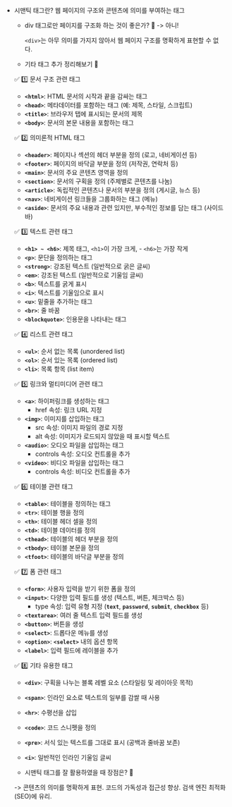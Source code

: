 - 시맨틱 태그란? 웹 페이지의 구조와 콘텐츠에 의미를 부여하는 태그
    - div 태그로만 페이지를 구조화 하는 것이 좋은가? 🍠 
      -> 아니!

      `<div>`는 아무 의미를 가지지 않아서 웹 페이지 구조를 명확하게 표현할 수 없다.


  - 기타 태그 추가 정리해보기 🍠
  
  ✅ 1️⃣ 문서 구조 관련 태그

   - **`<html>`**: HTML 문서의 시작과 끝을 감싸는 태그
   - **`<head>`**: 메타데이터를 포함하는 태그 (예: 제목, 스타일, 스크립트)
   - **`<title>`**: 브라우저 탭에 표시되는 문서의 제목
   - **`<body>`**: 문서의 본문 내용을 포함하는 태그

  ✅ 2️⃣ 의미론적 HTML 태그

   - **`<header>`**: 페이지나 섹션의 헤더 부분을 정의 (로고, 네비게이션 등)
   - **`<footer>`**: 페이지의 바닥글 부분을 정의 (저작권, 연락처 등)
   - **`<main>`**: 문서의 주요 콘텐츠 영역을 정의
   - **`<section>`**: 문서의 구획을 정의 (주제별로 콘텐츠를 나눔)
   - **`<article>`**: 독립적인 콘텐츠나 문서의 부분을 정의 (게시글, 뉴스 등)
   - **`<nav>`**: 네비게이션 링크들을 그룹화하는 태그 (메뉴)
   - **`<aside>`**: 문서의 주요 내용과 관련 있지만, 부수적인 정보를 담는 태그 (사이드바)

  ✅ 3️⃣ 텍스트 관련 태그

  - **`<h1> ~ <h6>`**: 제목 태그, `<h1>`이 가장 크게, - `<h6>`는 가장 작게
  - **`<p>`**: 문단을 정의하는 태그
  - **`<strong>`**: 강조된 텍스트 (일반적으로 굵은 글씨)
  - **`<em>`**: 강조된 텍스트 (일반적으로 기울임 글씨)
  - **`<b>`**: 텍스트를 굵게 표시
  - **`<i>`**: 텍스트를 기울임으로 표시
  - **`<u>`**: 밑줄을 추가하는 태그
  - **`<br>`**: 줄 바꿈
  - **`<blockquote>`**: 인용문을 나타내는 태그

  ✅ 4️⃣ 리스트 관련 태그
  
   - **`<ul>`**: 순서 없는 목록 (unordered list)
   - **`<ol>`**: 순서 있는 목록 (ordered list)
   - **`<li>`**: 목록 항목 (list item)

  ✅ 5️⃣ 링크와 멀티미디어 관련 태그
  
   - **`<a>`**: 하이퍼링크를 생성하는 태그
       - href 속성: 링크 URL 지정
   - **`<img>`**: 이미지를 삽입하는 태그
       - src 속성: 이미지 파일의 경로 지정
       - alt 속성: 이미지가 로드되지 않았을 때 표시할 텍스트
   - **`<audio>`**: 오디오 파일을 삽입하는 태그
       - controls 속성: 오디오 컨트롤을 추가
   - **`<video>`**: 비디오 파일을 삽입하는 태그
       - controls 속성: 비디오 컨트롤을 추가
         
  ✅ 6️⃣ 테이블 관련 태그

   - **`<table>`**: 테이블을 정의하는 태그
   - **`<tr>`**: 테이블 행을 정의
   - **`<th>`**: 테이블 헤더 셀을 정의
   - **`<td>`**: 테이블 데이터를 정의
   - **`<thead>`**: 테이블의 헤더 부분을 정의
   - **`<tbody>`**: 테이블 본문을 정의
   - **`<tfoot>`**: 테이블의 바닥글 부분을 정의

  ✅ 7️⃣ 폼 관련 태그

   - **`<form>`**: 사용자 입력을 받기 위한 폼을 정의
   - **`<input>`**: 다양한 입력 필드를 생성 (텍스트, 버튼, 체크박스 등)
      - type 속성: 입력 유형 지정 (**`text`**, **`password`**, **`submit`**, **`checkbox`** 등)
   - **`<textarea>`**: 여러 줄 텍스트 입력 필드를 생성
   - **`<button>`**: 버튼을 생성
   - **`<select>`**: 드롭다운 메뉴를 생성
   - **`<option>`**: **`<select>`** 내의 옵션 항목
   - **`<label>`**: 입력 필드에 레이블을 추가

  ✅ 8️⃣ 기타 유용한 태그

   - **`<div>`**: 구획을 나누는 블록 레벨 요소 (스타일링 및 레이아웃 목적)
   - **`<span>`**: 인라인 요소로 텍스트의 일부를 감쌀 때 사용
   - **`<hr>`**: 수평선을 삽입
   - **`<code>`**: 코드 스니펫을 정의
   - **`<pre>`**: 서식 있는 텍스트를 그대로 표시 (공백과 줄바꿈 보존)
   - **`<i>`**: 일반적인 인라인 기울임 글씨
     

    - 시맨틱 태그를 잘 활용하였을 때 장점은? 🍠
    
     -> 콘텐츠의 의미를 명확하게 표현. 코드의 가독성과 접근성 향상. 검색 엔진 최적화(SEO)에 유리.
